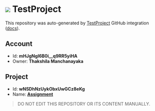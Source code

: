 # ![](https://s3.amazonaws.com/storage-static.testproject.io/logos/TP-Logo-Square.svg) TestProject

This repository was auto-generated by [TestProject](https://testproject.io) GitHub integration ([docs](https://docs.testproject.io/testproject-integrations/github-integration)).

## Account
* Id: **mHJgNgl6B0i__q9RR5yiHA**
* Owner: **Thakshila Manchanayaka**

## Project
* Id: **wNSDhNzUykObxUwGCz8eKg**
* Name: **[Assignment](https://app.testproject.io/#/projects/1171977/tests)**

> DO NOT EDIT THIS REPOSITORY OR ITS CONTENT MANUALLY.